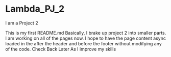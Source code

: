 # Lambda_PJ_2
I am a Project 2

This is my first README.md
Basically, I brake up project 2 into smaller parts. I am working on all of the pages now. I hope to have the page content async loaded
in the after the header and before the footer without modifying any of the code. Check Back Later As I improve my skills
